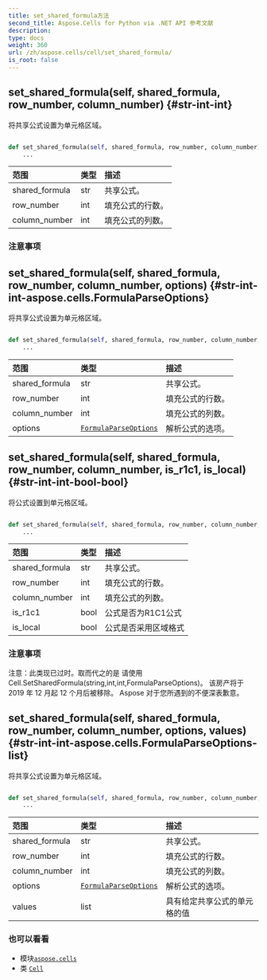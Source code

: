```yaml
---
title: set_shared_formula方法
second_title: Aspose.Cells for Python via .NET API 参考文献
description:
type: docs
weight: 360
url: /zh/aspose.cells/cell/set_shared_formula/
is_root: false
---
```

##  set_shared_formula(self, shared_formula, row_number, column_number) {#str-int-int}
将共享公式设置为单元格区域。



```python

def set_shared_formula(self, shared_formula, row_number, column_number):
    ...
```


|范围|类型|描述|
| :- | :- | :- |
| shared_formula | str |共享公式。|
| row_number | int |填充公式的行数。|
| column_number | int |填充公式的列数。|
### 注意事项



##  set_shared_formula(self, shared_formula, row_number, column_number, options) {#str-int-int-aspose.cells.FormulaParseOptions}

将共享公式设置为单元格区域。



```python

def set_shared_formula(self, shared_formula, row_number, column_number, options):
    ...
```


|范围|类型|描述|
| :- | :- | :- |
| shared_formula | str |共享公式。|
| row_number | int |填充公式的行数。|
| column_number | int |填充公式的列数。|
| options | [`FormulaParseOptions`](/cells/python-net/zh/aspose.cells/formulaparseoptions) |解析公式的选项。|


##  set_shared_formula(self, shared_formula, row_number, column_number, is_r1c1, is_local) {#str-int-int-bool-bool}
将公式设置到单元格区域。



```python

def set_shared_formula(self, shared_formula, row_number, column_number, is_r1c1, is_local):
    ...
```


|范围|类型|描述|
| :- | :- | :- |
| shared_formula | str |共享公式。|
| row_number | int |填充公式的行数。|
| column_number | int |填充公式的列数。|
| is_r1c1 | bool |公式是否为R1C1公式|
| is_local | bool |公式是否采用区域格式|
### 注意事项

注意：此类现已过时。取而代之的是
请使用Cell.SetSharedFormula(string,int,int,FormulaParseOptions)。
该房产将于 2019 年 12 月起 12 个月后被移除。
Aspose 对于您所遇到的不便深表歉意。

##  set_shared_formula(self, shared_formula, row_number, column_number, options, values) {#str-int-int-aspose.cells.FormulaParseOptions-list}
将共享公式设置为单元格区域。



```python

def set_shared_formula(self, shared_formula, row_number, column_number, options, values):
    ...
```


|范围|类型|描述|
| :- | :- | :- |
| shared_formula | str |共享公式。|
| row_number | int |填充公式的行数。|
| column_number | int |填充公式的列数。|
| options | [`FormulaParseOptions`](/cells/python-net/zh/aspose.cells/formulaparseoptions) |解析公式的选项。|
| values | list |具有给定共享公式的单元格的值|



### 也可以看看
* 模块[`aspose.cells`](../../)
* 类 [`Cell`](/cells/python-net/zh/aspose.cells/cell)
